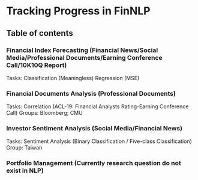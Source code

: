 # Tracking Progress in FinNLP

## Table of contents

### Financial Index Forecasting (Financial News/Social Media/Professional Documents/Earning Conference Call/10K10Q Report)
Tasks:
Classification (Meaningless)
Regression (MSE)

### Financial Documents Analysis (Professional Documents)
Tasks:
Correlation (ACL-19: Financial Analysts Rating-Earning Conference Call)
Groups:
Bloomberg; CMU

### Investor Sentiment Analysis (Social Media/Financial News)
Tasks:
Sentiment Analysis (Binary Classification / Five-class Classification)
Group:
Taiwan

### Portfolio Management (Currently research question do not exist in NLP)
